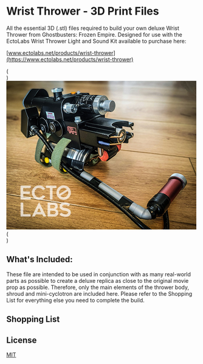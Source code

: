 # Wrist Thrower - 3D Print Files

All the essential 3D (.stl) files required to build your own deluxe Wrist Thrower from Ghostbusters: Frozen Empire. Designed for use with the EctoLabs Wrist Thrower Light and Sound Kit available to purchase here:

[www.ectolabs.net/products/wrist-thrower](https://www.ectolabs.net/products/wrist-thrower)

(<br>)
![Wrist Thrower](https://github.com/EctoLabs/wrist-thrower/blob/main/wrist-thrower.jpg)
(<br>)

## What's Included:

These file are intended to be used in conjunction with as many real-world parts as possible to create a deluxe replica as close to the original movie prop as possible. Therefore, only the main elements of the thrower body, shroud and mini-cyclotron are included here. Please refer to the Shopping List for everything else you need to complete the build. 

## Shopping List



## License

[MIT](https://choosealicense.com/licenses/mit/)
